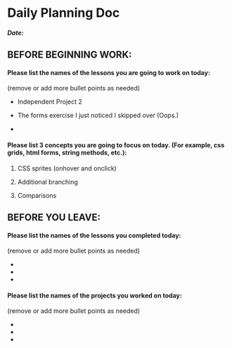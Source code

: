 # Daily Planning Doc

##### Date:

## BEFORE BEGINNING WORK:


#### Please list the names of the lessons you are going to work on today:

(remove or add more bullet points as needed)

* Independent Project 2

* The forms exercise I just noticed I skipped over (Oops.)

*



#### Please list 3 concepts you are going to focus on today. (For example, css grids, html forms, string methods, etc.):

1.  CSS sprites (onhover and onclick)

2.  Additional branching

3.  Comparisons



## BEFORE YOU LEAVE:


#### Please list the names of the lessons you completed today:

(remove or add more bullet points as needed)

*

*

*



#### Please list the names of the projects you worked on today:

(remove or add more bullet points as needed)

*

*

*
